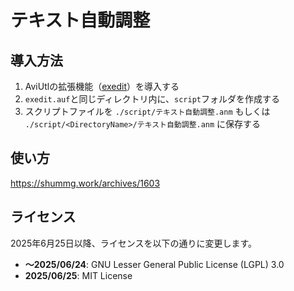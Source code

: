 # テキスト自動調整
## 導入方法
1. AviUtlの拡張機能（[exedit](https://spring-fragrance.mints.ne.jp/aviutl/)）を導入する
2. `exedit.auf`と同じディレクトリ内に、`script`フォルダを作成する
3. スクリプトファイルを `./script/テキスト自動調整.anm` もしくは `./script/<DirectoryName>/テキスト自動調整.anm` に保存する

## 使い方
https://shummg.work/archives/1603

## ライセンス
2025年6月25日以降、ライセンスを以下の通りに変更します。
- **～2025/06/24**: GNU Lesser General Public License (LGPL) 3.0
- **2025/06/25**: MIT License
